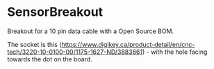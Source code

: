 # SensorBreakout
Breakout for a 10 pin data cable with a Open Source BOM.

The socket is this (https://www.digikey.ca/product-detail/en/cnc-tech/3220-10-0100-00/1175-1627-ND/3883661) - with the hole facing towards the dot on the board.

